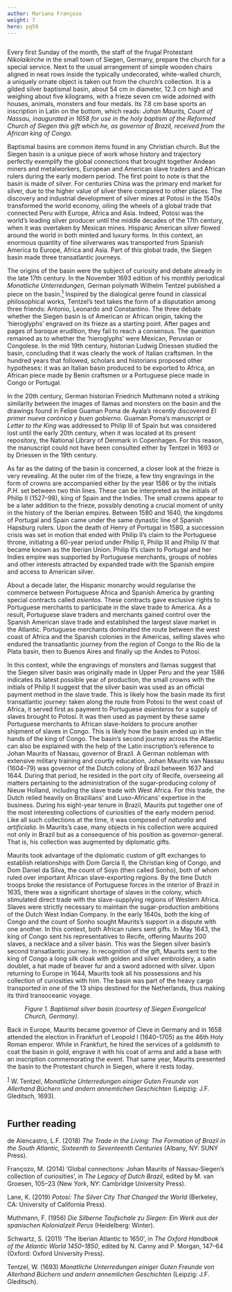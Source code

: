 ```yaml
---
author: Mariana Françozo
weight: 7
hero: pg59
---
```


<div class="ch-opener column is-two-thirds pr-5" id="ch7">
  <p>Every first Sunday of the month, the staff of the frugal Protestant <em>Nikolaikirche</em> in the small town of Siegen, Germany, prepare the church for a special service. Next to the usual arrangement of simple wooden chairs aligned in neat rows inside the typically undecorated, white-walled church, a uniquely ornate object is taken out from the church&#x2019;s collection. It is a gilded silver baptismal basin, about 54 cm in diameter, 12.3 cm high and weighing about five kilograms, with a frieze seven cm wide adorned with houses, animals, monsters and four medals. Its 7.8 cm base sports an inscription in Latin on the bottom, which reads: <em>Johan Maurits, Count of Nassau, inaugurated in 1658 for use in the holy baptism of the Reformed Church of Siegen this gift which he, as governor of Brazil, received from the African king of Congo.</em></p>
  <p>Baptismal basins are common items found in any Christian church. But the Siegen basin is a unique piece of work whose history and trajectory perfectly exemplify the global connections that brought together Andean miners and metalworkers, European and American slave traders and African rulers during the early modern period. The first point to note is that the basin is made of silver. For centuries China was the primary end market for silver, due to the higher value of silver there compared to other places. The discovery and industrial development of silver mines at Potos&#xED; in the 1540s transformed the world economy, oiling the wheels of a global trade that connected Peru with Europe, Africa and Asia. Indeed, Potos&#xED; was the world&#x2019;s leading silver producer until the middle decades of the 17th century, when it was overtaken by Mexican mines. Hispanic American silver flowed around the world in both minted and luxury forms. In this context, an enormous quantity of fine silverwares was transported from Spanish America to Europe, Africa and Asia. Part of this global trade, the Siegen basin made three transatlantic journeys.</p>
  <p>The origins of the basin were the subject of curiosity and debate already in the late 17th century. In the November 1693 edition of his monthly periodical <em>Monatliche Unterredungen</em>, German polymath Wilhelm Tentzel published a piece on the basin.<a id="footnote-041-backlink" href="#footnote-041"><sup>1</sup></a> Inspired by the dialogical genre found in classical philosophical works, Tentzel&#x2019;s text takes the form of a disputation among three friends: Antonio, Leonardo and Constantino. The three debate whether the Siegen basin is of American or African origin, taking the &#x2018;hieroglyphs&#x2019; engraved on its frieze as a starting point. After pages and pages of baroque erudition, they fail to reach a consensus. The question remained as to whether the &#x2018;hieroglyphs&#x2019; were Mexican, Peruvian or Congolese. In the mid 19th century, historian Ludwig Driessen studied the basin, concluding that it was clearly the work of Italian craftsmen. In the hundred years that followed, scholars and historians proposed other hypotheses: it was an Italian basin produced to be exported to Africa, an African piece made by Benin craftsmen or a Portuguese piece made in Congo or Portugal.</p>
  <p>In the 20th century, German historian Friedrich Muthmann noted a striking similarity between the images of llamas and monsters on the basin and the drawings found in Felipe Guaman Poma de Ayala&#x2019;s recently discovered <em>El primer nueva cor&#xF3;nica y buen gobierno.</em> Guaman Poma&#x2019;s manuscript or <em>Letter to the King</em> was addressed to Philip III of Spain but was considered lost until the early 20th century, when it was located at its present repository, the National Library of Denmark in Copenhagen. For this reason, the manuscript could not have been consulted either by Tentzel in 1693 or by Driessen in the 19th century.</p>
  <p>As far as the dating of the basin is concerned, a closer look at the frieze is very revealing. At the outer rim of the frieze, a few tiny engravings in the form of crowns are accompanied either by the year 1586 or by the initials <em>P.H.</em> set between two thin lines. These can be interpreted as the initials of Philip II (1527&#x2013;98), king of Spain and the Indies. The small crowns appear to be a later addition to the frieze, possibly denoting a crucial moment of unity in the history of the Iberian empires. Between 1580 and 1640, the kingdoms of Portugal and Spain came under the same dynastic line of Spanish Hapsburg rulers. Upon the death of Henry of Portugal in 1580, a succession crisis was set in motion that ended with Philip II&#x2019;s claim to the Portuguese throne, initiating a 60-year period under Philip II, Philip III and Philip IV that became known as the Iberian Union. Philip II&#x2019;s claim to Portugal and her Indies empire was supported by Portuguese merchants, groups of nobles and other interests attracted by expanded trade with the Spanish empire and access to American silver.</p>
  <p>About a decade later, the Hispanic monarchy would regularise the commerce between Portuguese Africa and Spanish America by granting special contracts called <em>asientos</em>. These contracts gave exclusive rights to Portuguese merchants to participate in the slave trade to America. As a result, Portuguese slave traders and merchants gained control over the Spanish American slave trade and established the largest slave market in the Atlantic. Portuguese merchants dominated the route between the west coast of Africa and the Spanish colonies in the Americas, selling slaves who endured the transatlantic journey from the region of Congo to the R&#xED;o de la Plata basin, then to Buenos Aires and finally up the Andes to Potos&#xED;.</p>
  <p>In this context, while the engravings of monsters and llamas suggest that the Siegen silver basin was originally made in Upper Peru and the year 1586 indicates its latest possible year of production, the small crowns with the initials of Philip II suggest that the silver basin was used as an official payment method in the slave trade. This is likely how the basin made its first transatlantic journey: taken along the route from Potos&#xED; to the west coast of Africa, it served first as payment to Portuguese <em>asienteros</em> for a supply of slaves brought to Potos&#xED;. It was then used as payment by these same Portuguese merchants to African slave-holders to procure another shipment of slaves in Congo. This is likely how the basin ended up in the hands of the king of Congo. The basin&#x2019;s second journey across the Atlantic can also be explained with the help of the Latin inscription&#x2019;s reference to Johan Maurits of Nassau, governor of Brazil. A German nobleman with extensive military training and courtly education, Johan Maurits van Nassau (1604&#x2013;79) was governor of the Dutch colony of Brazil between 1637 and 1644. During that period, he resided in the port city of Recife, overseeing all matters pertaining to the administration of the sugar-producing colony of Nieuw Holland, including the slave trade with West Africa. For this trade, the Dutch relied heavily on Brazilians&#x2019; and Luso-Africans&#x2019; expertise in the business. During his eight-year tenure in Brazil, Maurits put together one of the most interesting collections of curiosities of the early modern period. Like all such collections at the time, it was composed of <em>naturalia</em> and <em>artificialia</em>. In Maurits&#x2019;s case, many objects in his collection were acquired not only in Brazil but as a consequence of his position as governor-general. That is, his collection was augmented by diplomatic gifts.</p>
  <p>Maurits took advantage of the diplomatic custom of gift exchanges to establish relationships with Dom Garcia II, the Christian king of Congo, and Dom Daniel da Silva, the count of Soyo (then called Sonho), both of whom ruled over important African slave-exporting regions. By the time Dutch troops broke the resistance of Portuguese forces in the interior of Brazil in 1635, there was a significant shortage of slaves in the colony, which stimulated direct trade with the slave-supplying regions of Western Africa. Slaves were strictly necessary to maintain the sugar-production ambitions of the Dutch West Indian Company. In the early 1640s, both the king of Congo and the count of Sonho sought Maurits&#x2019;s support in a dispute with one another. In this context, both African rulers sent gifts. In May 1643, the king of Congo sent his representatives to Recife, offering Maurits 200 slaves, a necklace and a silver basin. This was the Siegen silver basin&#x2019;s second transatlantic journey. In recognition of the gift, Maurits sent to the king of Congo a long silk cloak with golden and silver embroidery, a satin doublet, a hat made of beaver fur and a sword adorned with silver. Upon returning to Europe in 1644, Maurits took all his possessions and his collection of curiosities with him. The basin was part of the heavy cargo transported in one of the 13 ships destined for the Netherlands, thus making its third transoceanic voyage.</p>
  <figure><img id="fig1-ch7" class="img60" src="{{ site.baseurl }}/content/images/pg59.jpg" alt=""/>
  <figcaption><em>Figure 1. Baptismal silver basin (courtesy of Siegen Evangelical Church, Germany).</em></figcaption></figure>
  <p>Back in Europe, Maurits became governor of Cleve in Germany and in 1658 attended the election in Frankfurt of Leopold I (1640&#x2013;1705) as the 46th Holy Roman emperor. While in Frankfurt, he hired the services of a goldsmith to coat the basin in gold, engrave it with his coat of arms and add a base with an inscription commemorating the event. That same year, Maurits presented the basin to the Protestant church in Siegen, where it rests today.</p>
  

  <p class="footnote"><sup><a id="footnote-041" href="#footnote-041-backlink">1</a></sup> W. Tentzel, <em>Monatliche Unterredungen einiger Guten Freunde von Allerhand B&#xFC;chern und andern annemlichen Geschichten</em> (Leipzig: J.F. Gleditsch, 1693).</p>
  
</div>
<div class="further-reading-container column is-one-third">
<h2 class="subhead" id="further-reading">Further reading</h2>
  <p class="further-reading-ref">de Alencastro, L.F. (2018) <em>The Trade in the Living: The Formation of Brazil in the South Atlantic, Sixteenth to Seventeenth Centuries</em> (Albany, NY: SUNY Press).</p>
  <p class="further-reading-ref">Fran&#xE7;ozo, M. (2014) &#x2018;Global connections: Johan Maurits of Nassau-Siegen&#x2019;s collection of curiosities&#x2019;, in <em>The Legacy of Dutch Brazil</em>, edited by M. van Groesen, 105&#x2013;23 (New York, NY: Cambridge University Press).</p>
  <p class="further-reading-ref">Lane, K. (2019) <em>Potos&#xED;: The Silver City That Changed the World</em> (Berkeley, CA: University of California Press).</p>
  <p class="further-reading-ref">Muthmann, F. (1956) <em>Die Silberne Taufschale zu Siegen: Ein Werk aus der spanischen Kolonialzeit Perus</em> (Heidelberg: Winter).</p>
  <p class="further-reading-ref">Schwartz, S. (2011) &#x2018;The Iberian Atlantic to 1650&#x2019;, in <em>The Oxford Handbook of the Atlantic World 1450&#x2013;1850</em>, edited by N. Canny and P. Morgan, 147&#x2013;64 (Oxford: Oxford University Press).</p>
  <p class="further-reading-ref">Tentzel, W. (1693) <em>Monatliche Unterredungen einiger Guten Freunde von Allerhand B&#xFC;chern und andern annemlichen Geschichten</em> (Leipzig: J.F. Gleditsch).</p>
</div>
